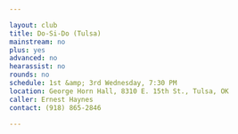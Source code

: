 ```yaml
---

layout: club
title: Do-Si-Do (Tulsa)
mainstream: no
plus: yes
advanced: no
hearassist: no
rounds: no
schedule: 1st &amp; 3rd Wednesday, 7:30 PM
location: George Horn Hall, 8310 E. 15th St., Tulsa, OK
caller: Ernest Haynes
contact: (918) 865-2846

---
```



